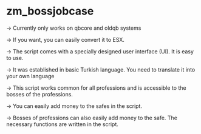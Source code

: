 # zm_bossjobcase

-> Currently only works on qbcore and oldqb systems

-> If you want, you can easily convert it to ESX.

-> The script comes with a specially designed user interface (UI). It is easy to use.

-> It was established in basic Turkish language. You need to translate it into your own language

-> This script works common for all professions and is accessible to the bosses of the professions.

-> You can easily add money to the safes in the script.

-> Bosses of professions can also easily add money to the safe. The necessary functions are written in the script.
